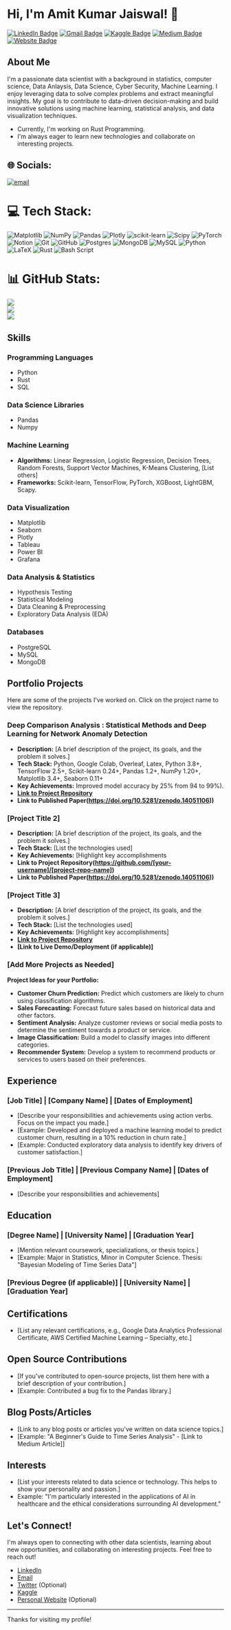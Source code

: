 # Hi, I'm Amit Kumar Jaiswal! 👋

[![LinkedIn Badge](https://img.shields.io/badge/-LinkedIn-%230077B5?style=for-the-badge&logo=linkedin&logoColor=white)](https://www.linkedin.com/in/[your-linkedin-username]/)
[![Gmail Badge](https://img.shields.io/badge/-Gmail-%23EA4335?style=for-the-badge&logo=gmail&logoColor=white)](mailto:ameejais0999@gmail.com)
[![Kaggle Badge](https://img.shields.io/badge/-Kaggle-%2320BEFF?style=for-the-badge&logo=kaggle&logoColor=black)](https://www.kaggle.com/ameejais)
[![Medium Badge](https://img.shields.io/badge/-Medium-%23000000?style=for-the-badge&logo=medium&logoColor=white)](https://medium.com/@your-medium-username)
[![Website Badge](https://img.shields.io/badge/Website-43853D?style=for-the-badge&logo=wordpress&logoColor=white)](https://your-website.com/)

## About Me

I'm a passionate data scientist with a background in statistics, computer science, Data Anlaysis, Data Science, Cyber Security, Machine Learning. I enjoy leveraging data to solve complex problems and extract meaningful insights. My goal is to contribute to data-driven decision-making and build innovative solutions using machine learning, statistical analysis, and data visualization techniques.

*   Currently, I'm working on Rust Programming.
*   I'm always eager to learn new technologies and collaborate on interesting projects.

## 🌐 Socials:
[![email](https://img.shields.io/badge/Email-D14836?logo=gmail&logoColor=white)](mailto:ameejais0999@gmail.com) 

# 💻 Tech Stack:
![Matplotlib](https://img.shields.io/badge/Matplotlib-%23ffffff.svg?style=for-the-badge&logo=Matplotlib&logoColor=black) ![NumPy](https://img.shields.io/badge/numpy-%23013243.svg?style=for-the-badge&logo=numpy&logoColor=white) ![Pandas](https://img.shields.io/badge/pandas-%23150458.svg?style=for-the-badge&logo=pandas&logoColor=white) ![Plotly](https://img.shields.io/badge/Plotly-%233F4F75.svg?style=for-the-badge&logo=plotly&logoColor=white) ![scikit-learn](https://img.shields.io/badge/scikit--learn-%23F7931E.svg?style=for-the-badge&logo=scikit-learn&logoColor=white) ![Scipy](https://img.shields.io/badge/SciPy-%230C55A5.svg?style=for-the-badge&logo=scipy&logoColor=%white) ![PyTorch](https://img.shields.io/badge/PyTorch-%23EE4C2C.svg?style=for-the-badge&logo=PyTorch&logoColor=white) ![Notion](https://img.shields.io/badge/Notion-%23000000.svg?style=for-the-badge&logo=notion&logoColor=white) ![Git](https://img.shields.io/badge/git-%23F05033.svg?style=for-the-badge&logo=git&logoColor=white) ![GitHub](https://img.shields.io/badge/github-%23121011.svg?style=for-the-badge&logo=github&logoColor=white) ![Postgres](https://img.shields.io/badge/postgres-%23316192.svg?style=for-the-badge&logo=postgresql&logoColor=white) ![MongoDB](https://img.shields.io/badge/MongoDB-%234ea94b.svg?style=for-the-badge&logo=mongodb&logoColor=white) ![MySQL](https://img.shields.io/badge/mysql-4479A1.svg?style=for-the-badge&logo=mysql&logoColor=white) ![Python](https://img.shields.io/badge/python-3670A0?style=for-the-badge&logo=python&logoColor=ffdd54) ![LaTeX](https://img.shields.io/badge/latex-%23008080.svg?style=for-the-badge&logo=latex&logoColor=white) ![Rust](https://img.shields.io/badge/rust-%23000000.svg?style=for-the-badge&logo=rust&logoColor=white) ![Bash Script](https://img.shields.io/badge/bash_script-%23121011.svg?style=for-the-badge&logo=gnu-bash&logoColor=white)
# 📊 GitHub Stats:
![](https://github-readme-stats.vercel.app/api?username=Jaiswal-Amit-Kumar&theme=dark&hide_border=false&include_all_commits=true&count_private=true)<br/>
![](https://github-readme-streak-stats.herokuapp.com/?user=Jaiswal-Amit-Kumar&theme=dark&hide_border=false)<br/>
![](https://github-readme-stats.vercel.app/api/top-langs/?username=Jaiswal-Amit-Kumar&theme=dark&hide_border=false&include_all_commits=true&count_private=true&layout=compact)

## Skills

### Programming Languages

*   Python
*   Rust
*   SQL

### Data Science Libraries
* Pandas
* Numpy

### Machine Learning

*   **Algorithms:** Linear Regression, Logistic Regression, Decision Trees, Random Forests, Support Vector Machines, K-Means Clustering,  [List others]
*   **Frameworks:** Scikit-learn, TensorFlow, PyTorch, XGBoost, LightGBM, Scapy.

### Data Visualization

*   Matplotlib
*   Seaborn
*   Plotly
*   Tableau
*   Power BI
*   Grafana

### Data Analysis & Statistics

*   Hypothesis Testing
*   Statistical Modeling
*   Data Cleaning & Preprocessing
*   Exploratory Data Analysis (EDA)

### Databases

*   PostgreSQL
*   MySQL
*   MongoDB

## Portfolio Projects

Here are some of the projects I've worked on.  Click on the project name to view the repository.

### Deep Comparison Analysis : Statistical Methods and Deep Learning for Network Anomaly Detection

*   **Description:** [A brief description of the project, its goals, and the problem it solves.]
*   **Tech Stack:** Python, Google Colab, Overleaf, Latex, Python 3.8+, TensorFlow 2.5+, Scikit-learn 0.24+, Pandas 1.2+, NumPy 1.20+, Matplotlib 3.4+, Seaborn 0.11+
*   **Key Achievements:** Improved model accuracy by 25% from 94 to 99%).
*   **[Link to Project Repository](https://github.com/Jaiswal-Amit-Kumar/Anomaly-Detection-research-projectProject)**
*   **Link to Published Paper(https://doi.org/10.5281/zenodo.14051106))**

### [Project Title 2]

*   **Description:** [A brief description of the project, its goals, and the problem it solves.]
*   **Tech Stack:** [List the technologies used]
*   **Key Achievements:** [Highlight key accomplishments
*   **Link to Project Repository(https://github.com/[your-username]/[project-repo-name])**
*   **Link to Published Paper(https://doi.org/10.5281/zenodo.14051106))**

### [Project Title 3]

*   **Description:** [A brief description of the project, its goals, and the problem it solves.]
*   **Tech Stack:** [List the technologies used]
*   **Key Achievements:** [Highlight key accomplishments]
*   **[Link to Project Repository](https://github.com/[your-username]/[project-repo-name])**
*   **[Link to Live Demo/Deployment (if applicable)]**

### [Add More Projects as Needed]

**Project Ideas for your Portfolio:**

*   **Customer Churn Prediction:** Predict which customers are likely to churn using classification algorithms.
*   **Sales Forecasting:** Forecast future sales based on historical data and other factors.
*   **Sentiment Analysis:** Analyze customer reviews or social media posts to determine the sentiment towards a product or service.
*   **Image Classification:** Build a model to classify images into different categories.
*   **Recommender System:** Develop a system to recommend products or services to users based on their preferences.

## Experience

### [Job Title] | [Company Name] | [Dates of Employment]

*   [Describe your responsibilities and achievements using action verbs.  Focus on the impact you made.]
*   [Example: Developed and deployed a machine learning model to predict customer churn, resulting in a 10% reduction in churn rate.]
*   [Example: Conducted exploratory data analysis to identify key drivers of customer satisfaction.]

### [Previous Job Title] | [Previous Company Name] | [Dates of Employment]

*   [Describe your responsibilities and achievements]

## Education

### [Degree Name] | [University Name] | [Graduation Year]

*   [Mention relevant coursework, specializations, or thesis topics.]
*   [Example:  Major in Statistics, Minor in Computer Science.  Thesis: "Bayesian Modeling of Time Series Data"]

### [Previous Degree (if applicable)] | [University Name] | [Graduation Year]

## Certifications

*   [List any relevant certifications, e.g., Google Data Analytics Professional Certificate, AWS Certified Machine Learning – Specialty, etc.]

## Open Source Contributions

*   [If you've contributed to open-source projects, list them here with a brief description of your contribution.]
*   [Example: Contributed a bug fix to the Pandas library.]

## Blog Posts/Articles

*   [Link to any blog posts or articles you've written on data science topics.]
*   [Example: "A Beginner's Guide to Time Series Analysis" - [Link to Medium Article]]

## Interests

*   [List your interests related to data science or technology. This helps to show your personality and passion.]
*   Example:  "I'm particularly interested in the applications of AI in healthcare and the ethical considerations surrounding AI development."

## Let's Connect!

I'm always open to connecting with other data scientists, learning about new opportunities, and collaborating on interesting projects.  Feel free to reach out!

*   [LinkedIn](https://www.linkedin.com/in/[your-linkedin-username]/)
*   [Email](mailto:[your-email@gmail.com])
*   [Twitter](https://twitter.com/[your-twitter-username]) (Optional)
*   [Kaggle](https://www.kaggle.com/[your-kaggle-username])
*   [Personal Website](https://your-website.com/) (Optional)

---

Thanks for visiting my profile!
